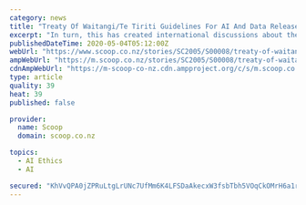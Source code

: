 ```yaml
---
category: news
title: "Treaty Of Waitangi/Te Tiriti Guidelines For AI And Data Released"
excerpt: "In turn, this has created international discussions about the need to regulate AI and related technologies or assume that AI systems developments will be the better of the wider community. Treaty of Waitangi/Te Tiriti and Māori Ethics Guidelines for: AI,"
publishedDateTime: 2020-05-04T05:12:00Z
webUrl: "https://www.scoop.co.nz/stories/SC2005/S00008/treaty-of-waitangite-tiriti-guidelines-for-ai-and-data-released.htm"
ampWebUrl: "https://m.scoop.co.nz/stories/SC2005/S00008/treaty-of-waitangite-tiriti-guidelines-for-ai-and-data-released.htm"
cdnAmpWebUrl: "https://m-scoop-co-nz.cdn.ampproject.org/c/s/m.scoop.co.nz/stories/SC2005/S00008/treaty-of-waitangite-tiriti-guidelines-for-ai-and-data-released.htm"
type: article
quality: 39
heat: 39
published: false

provider:
  name: Scoop
  domain: scoop.co.nz

topics:
  - AI Ethics
  - AI

secured: "KhVvQPA0jZPRuLtgLrUNc7UfMm6K4LFSDaAkecxW3fsbTbh5VOqCkOMrH6a1r5L6/YCI3zbMOmP+L0hkDwZ+AKufKMja/2jiFpQkxX21Or4kcX85E1jMHXgM0YsKE0ZY5ohR+/ysZbLVAnRo8ndW92KcTPBo+NTFDyffGZRuhWObuVD3sJmObGcfyOijt8Ldz7mzE1q3e1zx6tV6VpA8uh2k8svQn+RHtxavNgLjAKF/OKVCJ4rr3k2OcLQR33TE0BoFieB4mZs53uD5flcsFNuW1oAKAgkwoDfrFdbmp71GjnK6fIphG2t9mTl4AzQOZFD2SEBbUUIFGqheAS2JAdXOVV2d69NQApHJwtUdN42vcKW0BxjXUO907iVpukchcHqw4xBznm9hHdqsUy8BFaBVxYAfk5afeEsGZYefYgSSgBAszxyPIXLB7SO21J0Edtf0kecDP+/Me9OPz4gfRaR2Qt4eHEIesNK+5zOiV4k=;umsSbG0ZZb4oGDmByJDo3g=="
---
```


